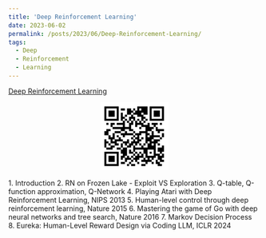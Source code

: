 ```yaml
---
title: 'Deep Reinforcement Learning'
date: 2023-06-02
permalink: /posts/2023/06/Deep-Reinforcement-Learning/
tags:
  - Deep
  - Reinforcement 
  - Learning
---
```


[Deep Reinforcement Learning](https://docs.google.com/presentation/d/1kHpB10svC6aYeKoeE4p1zj1HdUvIGvZ7N4-3_ZNVoZ8/edit?usp=sharing)  
<p align="center" width="100%">
<img src="./../images/qr.png" width="136px" height="136px" title="https://tildayoungil.github.io/"> 
</p>
1. Introduction  
2. RN on Frozen Lake - Exploit VS Exploration  
3. Q-table, Q-function approximation, Q-Network  
4. Playing Atari with Deep Reinforcement Learning, NIPS 2013  
5. Human-level control through deep reinforcement learning, Nature 2015  
6. Mastering the game of Go with deep neural networks and tree search, Nature 2016  
7. Markov Decision Process  
8. Eureka: Human-Level Reward Design via Coding LLM, ICLR 2024  
